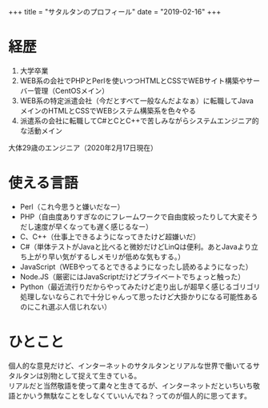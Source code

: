 +++
title = "サタルタンのプロフィール"
date = "2019-02-16"
+++

# 経歴
1. 大学卒業
2. WEB系の会社でPHPとPerlを使いつつHTMLとCSSでWEBサイト構築やサーバー管理（CentOSメイン）
3. WEB系の特定派遣会社（今だとすべて一般なんだよなぁ）に転職してJavaメインのHTMLとCSSでWEBシステム構築系を色々やる
4. 派遣系の会社に転職してC#とCとC++で苦しみながらシステムエンジニア的な活動メイン

大体29歳のエンジニア（2020年2月17日現在）

# 使える言語
- Perl（これ今思うと嫌いだなー）
- PHP（自由度ありすぎなのにフレームワークで自由度絞ったりして大変そうだし速度が早くなっても遅く感じるなー）
- C、C++（仕事上できるようになってきたけど超嫌いだ）
- C#（単体テストがJavaと比べると微妙だけどLinQは便利。あとJavaより立ち上がり早い気がするしメモリが低めな気もする。）
- JavaScript（WEBやってるとできるようになったし読めるようになった）
- Node.JS（厳密にはJavaScriptだけどプライベートでちょっと触った）
- Python（最近流行りだからやってみたけど走り出しが超早く感じるゴリゴリ処理しないならこれで十分じゃんって思ったけど大掛かりになる可能性あるのにこれ選ぶ人信じれない）

# ひとこと
個人的な意見だけど、インターネットのサタルタンとリアルな世界で働いてるサタルタンは別物として捉えて生きている。  
リアルだと当然敬語を使って粛々と生きてるが、インターネットだといちいち敬語とかいう無駄なことをしなくていいんでね？ってのが個人的に思ってます。